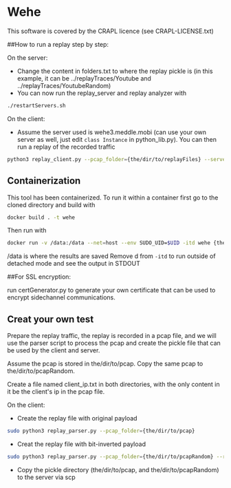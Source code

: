 # Wehe

This software is covered by the CRAPL licence (see CRAPL-LICENSE.txt)

##How to run a replay step by step:

On the server:

* Change the content in folders.txt to where the replay pickle is (in this example, it can be ../replayTraces/Youtube and ../replayTraces/YoutubeRandom)
* You can now run the replay_server and replay analyzer with
```bash
./restartServers.sh
```

On the client:

* Assume the server used is wehe3.meddle.mobi (can use your own server as well, just edit ```class Instance``` in python_lib.py). You can then run a replay of the recorded traffic

```bash
python3 replay_client.py --pcap_folder={the/dir/to/replayFiles} --serverInstance=wehe
```

## Containerization

This tool has been containerized. To run it within a container first go to the cloned directory and build with
```bash
docker build . -t wehe
```

Then run with 
```bash
docker run -v /data:/data --net=host --env SUDO_UID=$UID -itd wehe {the public IP address/ hostname}
```

/data is where the results are saved
Remove d from `-itd` to run outside of detached mode and see the output in STDOUT


##For SSL encryption:

run certGenerator.py to generate your own certificate that can be used to encrypt sidechannel communications.

## Creat your own test
Prepare the replay traffic, the replay is recorded in a pcap file, and we will use the parser script to process the pcap and create the pickle file that can be used by the client and server.

Assume the pcap is stored in the/dir/to/pcap. Copy the same pcap to the/dir/to/pcapRandom.

Create a file named client_ip.txt in both directories, with the only content in it be the client's ip in the pcap file.

On the client:

* Create the replay file with original payload

```bash
sudo python3 replay_parser.py --pcap_folder={the/dir/to/pcap}
```

* Creat the replay file with bit-inverted payload

```bash
sudo python3 replay_parser.py --pcap_folder={the/dir/to/pcapRandom} --randomPayload=True --invertBit=True
```

* Copy the pickle directory (the/dir/to/pcap, and the/dir/to/pcapRandom) to the server via scp

